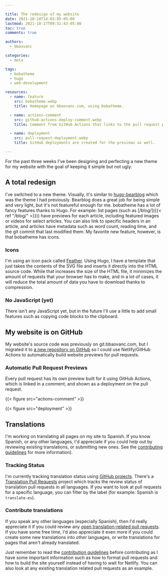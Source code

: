```yaml
---

title: The redesign of my website
date: 2021-10-18T14:03:05-05:00
lastmod: 2021-10-27T09:51:43-05:00
toc: true
comments: true

authors:
  - bbaovanc

categories:
  - meta

tags:
  - bobatheme
  - hugo
  - web-development

resources:
  - name: feature
    src: bobatheme.webp
    title: Homepage on bbaovanc.com, using bobatheme.

  - name: actions-comment
    src: github-actions-deploy-comment.webp
    title: Comment from GitHub Actions that links to the pull request preview.

  - name: deployment
    src: pull-request-deployment.webp
    title: GitHub deployments are created for the previews as well.

---
```


For the past three weeks I've been designing and perfecting a new theme for my
website with the goal of keeping it simple but not ugly.

<!--more-->

## A total redesign

I've switched to a new theme. Visually, it's similar to
[hugo-bearblog](https://github.com/janraasch/hugo-bearblog) which was the theme
I had previously. Bearblog does a great job for being simple and very light, but
it's not featureful enough for me. bobatheme has a lot of fancy features thanks
to Hugo. For example: list pages (such as [/blog/]({{< ref "/blog/" >}})) have
previews for each article, including featured images or videos for select
articles. You can also link to specific headers in an article, and articles have
metadata such as word count, reading time, and the git commit that last modified
them. My favorite new feature, however, is that bobatheme has icons.

### Icons

I'm using an icon pack called [Feather](https://feathericons.com/). Using Hugo,
I have a template that just takes the contents of the SVG file and inserts it
directly into the HTML source code. While that increases the size of the HTML
file, it minimizes the amount of requests that your browser has to make, and in
a lot of cases, it will reduce the total amount of data you have to download
thanks to compression.

### No JavaScript (yet)

There isn't any JavaScript yet, but in the future I'll use a little to add small
features such as copying code blocks to the clipboard.

## My website is on GitHub

My website's source code was previously on git.bbaovanc.com, but I migrated it
to [a new repository on GitHub](https://github.com/BBaoVanC/bbaovanc.com) so I
could use Netlify/GitHub Actions to automatically build website previews for
pull requests.

### Automatic Pull Request Previews

Every pull request has its own preview built for it using GitHub Actions, which
is linked in a comment, and shown as a deployment on the pull request.

{{< figure src="actions-comment" >}}

{{< figure src="deployment" >}}

## Translations

I'm working on translating all pages on my site to Spanish. If you know Spanish,
or any other languages, I'd appreciate if you could help out by reviewing
existing translations, or submitting new ones. See the [contributing
guidelines](https://github.com/BBaoVanC/bbaovanc.com/blob/master/CONTRIBUTING.md#translations)
for more information).

### Tracking Status

I'm currently tracking translation status using [GitHub
projects](https://github.com/BBaoVanC/bbaovanc.com/projects). There's a
[Translation Pull Requests](https://github.com/BBaoVanC/bbaovanc.com/projects/1)
project which tracks the review status of translation pull requests in all
languages. If you want to look at pull requests for a specific language, you can
filter by the label (for example: Spanish is `translate-es`).

### Contribute translations

If you speak any other languages (especially Spanish), then I'd really
appreciate it if you could review any [open translation-related pull
requests](https://github.com/BBaoVanC/bbaovanc.com/pulls?q=is%3Apr+is%3Aopen+label%3Atranslation-needs-review).
If you have some free time, I'd also appreciate it even more if you could create
some new translations into other languages, or write translations for pages that
aren't already translated.

Just remember to read the [contribution
guidelines](https://github.com/BBaoVanC/bbaovanc.com/blob/master/CONTRIBUTING.md#translations)
before contributing as I have some important information such as how to format
pull requests and how to build the site yourself instead of having to wait for
Netlify. You can also look at any existing translation related pull requests as
an example.
